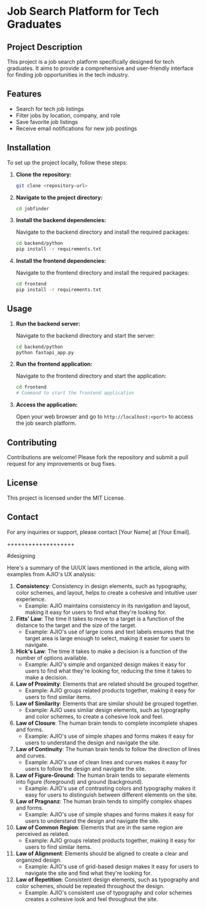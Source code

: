 # Job Search Platform for Tech Graduates

## Project Description

This project is a job search platform specifically designed for tech graduates. It aims to provide a comprehensive and user-friendly interface for finding job opportunities in the tech industry.

## Features

- Search for tech job listings
- Filter jobs by location, company, and role
- Save favorite job listings
- Receive email notifications for new job postings

## Installation

To set up the project locally, follow these steps:

1. **Clone the repository:**

   ```bash
   git clone <repository-url>
   ```

2. **Navigate to the project directory:**

   ```bash
   cd jobfinder
   ```

3. **Install the backend dependencies:**

   Navigate to the backend directory and install the required packages:

   ```bash
   cd backend/python
   pip install -r requirements.txt
   ```

4. **Install the frontend dependencies:**

   Navigate to the frontend directory and install the required packages:

   ```bash
   cd frontend
   pip install -r requirements.txt
   ```

## Usage

1. **Run the backend server:**

   Navigate to the backend directory and start the server:

   ```bash
   cd backend/python
   python fastapi_app.py
   ```

2. **Run the frontend application:**

   Navigate to the frontend directory and start the application:

   ```bash
   cd frontend
   # Command to start the frontend application
   ```

3. **Access the application:**

   Open your web browser and go to `http://localhost:<port>` to access the job search platform.

## Contributing

Contributions are welcome! Please fork the repository and submit a pull request for any improvements or bug fixes.

## License

This project is licensed under the MIT License.

## Contact

For any inquiries or support, please contact [Your Name] at [Your Email].


+++++++++++++++++++

#designing


Here's a summary of the UI/UX laws mentioned in the article, along with examples from AJIO's UX analysis:

1. **Consistency**: Consistency in design elements, such as typography, color schemes, and layout, helps to create a cohesive and intuitive user experience.
	* Example: AJIO maintains consistency in its navigation and layout, making it easy for users to find what they're looking for.
2. **Fitts' Law**: The time it takes to move to a target is a function of the distance to the target and the size of the target.
	* Example: AJIO's use of large icons and text labels ensures that the target area is large enough to select, making it easier for users to navigate.
3. **Hick's Law**: The time it takes to make a decision is a function of the number of options available.
	* Example: AJIO's simple and organized design makes it easy for users to find what they're looking for, reducing the time it takes to make a decision.
4. **Law of Proximity**: Elements that are related should be grouped together.
	* Example: AJIO groups related products together, making it easy for users to find similar items.
5. **Law of Similarity**: Elements that are similar should be grouped together.
	* Example: AJIO uses similar design elements, such as typography and color schemes, to create a cohesive look and feel.
6. **Law of Closure**: The human brain tends to complete incomplete shapes and forms.
	* Example: AJIO's use of simple shapes and forms makes it easy for users to understand the design and navigate the site.
7. **Law of Continuity**: The human brain tends to follow the direction of lines and curves.
	* Example: AJIO's use of clean lines and curves makes it easy for users to follow the design and navigate the site.
8. **Law of Figure-Ground**: The human brain tends to separate elements into figure (foreground) and ground (background).
	* Example: AJIO's use of contrasting colors and typography makes it easy for users to distinguish between different elements on the site.
9. **Law of Pragnanz**: The human brain tends to simplify complex shapes and forms.
	* Example: AJIO's use of simple shapes and forms makes it easy for users to understand the design and navigate the site.
10. **Law of Common Region**: Elements that are in the same region are perceived as related.
	* Example: AJIO groups related products together, making it easy for users to find similar items.
11. **Law of Alignment**: Elements should be aligned to create a clear and organized design.
	* Example: AJIO's use of grid-based design makes it easy for users to navigate the site and find what they're looking for.
12. **Law of Repetition**: Consistent design elements, such as typography and color schemes, should be repeated throughout the design.
	* Example: AJIO's consistent use of typography and color schemes creates a cohesive look and feel throughout the site.
